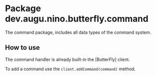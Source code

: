 # Package dev.augu.nino.butterfly.command

The command package, includes all data types of the command system.

## How to use
The command handler is already built-in the [ButterFly] client.

To add a command use the `client.addCommand(command)` method.

